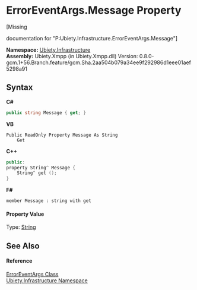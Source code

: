 # ErrorEventArgs.Message Property 
 

\[Missing <summary> documentation for "P:Ubiety.Infrastructure.ErrorEventArgs.Message"\]

**Namespace:**&nbsp;<a href="7349ff87-094b-cd2f-6f99-c82eea293e78">Ubiety.Infrastructure</a><br />**Assembly:**&nbsp;Ubiety.Xmpp (in Ubiety.Xmpp.dll) Version: 0.8.0-gcm.1+56.Branch.feature/gcm.Sha.2aa504b079a34ee9f292986d1eee01aef5298a91

## Syntax

**C#**<br />
``` C#
public string Message { get; }
```

**VB**<br />
``` VB
Public ReadOnly Property Message As String
	Get
```

**C++**<br />
``` C++
public:
property String^ Message {
	String^ get ();
}
```

**F#**<br />
``` F#
member Message : string with get

```


#### Property Value
Type: <a href="http://msdn2.microsoft.com/en-us/library/s1wwdcbf" target="_blank">String</a>

## See Also


#### Reference
<a href="be6c8c69-04b0-1030-ddac-26d83d952d5c">ErrorEventArgs Class</a><br /><a href="7349ff87-094b-cd2f-6f99-c82eea293e78">Ubiety.Infrastructure Namespace</a><br />